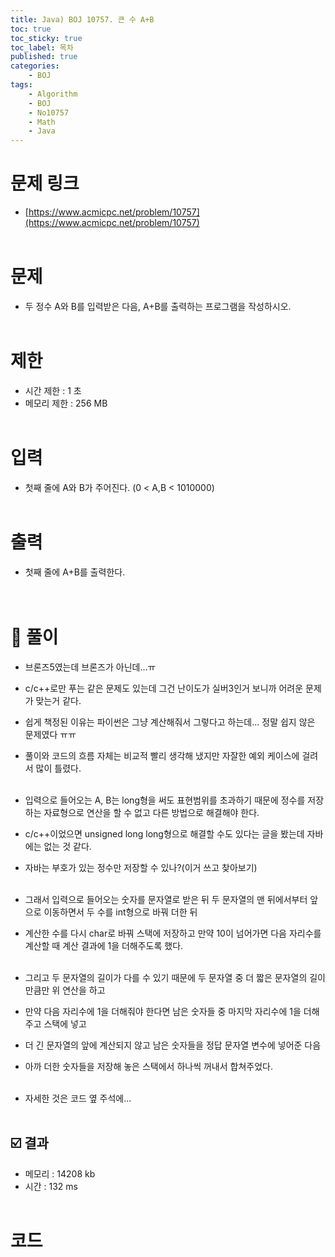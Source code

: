 ```yaml
---
title: Java) BOJ 10757. 큰 수 A+B
toc: true
toc_sticky: true
toc_label: 목차
published: true
categories:
    - BOJ
tags:
    - Algorithm
    - BOJ
    - No10757
    - Math
    - Java
---
```


# 문제 링크
* [https://www.acmicpc.net/problem/10757](https://www.acmicpc.net/problem/10757)<br><br>

# 문제
* 두 정수 A와 B를 입력받은 다음, A+B를 출력하는 프로그램을 작성하시오.<br><br>
 
# 제한
* 시간 제한 : 1 초
* 메모리 제한 : 256 MB<br><br>

# 입력
* 첫째 줄에 A와 B가 주어진다. (0 < A,B < 1010000)<br><br>

# 출력
* 첫째 줄에 A+B를 출력한다.<br><br><br>

# 👀 풀이
* 브론즈5였는데 브론즈가 아닌데...ㅠ
 * c/c++로만 푸는 같은 문제도 있는데 그건 난이도가 실버3인거 보니까 어려운 문제가 맞는거 같다.
 * 쉽게 책정된 이유는 파이썬은 그냥 계산해줘서 그렇다고 하는데... 정말 쉽지 않은 문제였다 ㅠㅠ
 * 풀이와 코드의 흐름 자체는 비교적 빨리 생각해 냈지만 자잘한 예외 케이스에 걸려서 많이 틀렸다.<br><br>
 
 * 입력으로 들어오는 A, B는 long형을 써도 표현범위를 초과하기 때문에 정수를 저장하는 자료형으로 연산을 할 수 없고 다른 방법으로 해결해야 한다.
 * c/c++이었으면 unsigned long long형으로 해결할 수도 있다는 글을 봤는데 자바에는 없는 것 같다. 
 * 자바는 부호가 있는 정수만 저장할 수 있나?(이거 쓰고 찾아보기)<br><br>
 
 * 그래서 입력으로 들어오는 숫자를 문자열로 받은 뒤 두 문자열의 맨 뒤에서부터 앞으로 이동하면서 두 수를 int형으로 바꿔 더한 뒤
 * 계산한 수를 다시 char로 바꿔 스택에 저장하고 만약 10이 넘어가면 다음 자리수를 계산할 때 계산 결과에 1을 더해주도록 했다.<br><br>
 
 * 그리고 두 문자열의 길이가 다를 수 있기 때문에 두 문자열 중 더 짧은 문자열의 길이만큼만 위 연산을 하고
 * 만약 다음 자리수에 1을 더해줘야 한다면 남은 숫자들 중 마지막 자리수에 1을 더해주고 스택에 넣고
 * 더 긴 문자열의 앞에 계산되지 않고 남은 숫자들을 정답 문자열 변수에 넣어준 다음
 * 아까 더한 숫자들을 저장해 놓은 스택에서 하나씩 꺼내서 합쳐주었다. <br><br>
 
 * 자세한 것은 코드 옆 주석에...<br><br>
 
## ☑️ 결과
* 메모리 : 14208 kb
* 시간 : 132 ms<br><br>

# 코드

<script src="https://gist.github.com/miro7923/ca957e5250a372f39e64ca5b3b63139b.js"></script>

